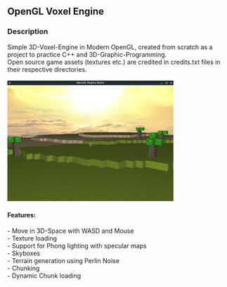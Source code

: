 <h2>OpenGL Voxel Engine</h2>
<h3>Description</h3>
Simple 3D-Voxel-Engine in Modern OpenGL, created from scratch as a project to practice C++ and 3D-Graphic-Programming. <br />
Open source game assets (textures etc.) are credited in credits.txt files in their respective directories.
<br />
<br />

<img alt='screenshot' src='doc/screenshot.png' width='75%'>

<h4>Features:</h4>
- Move in 3D-Space with WASD and Mouse <br />
- Texture loading <br />
- Support for Phong lighting with specular maps <br />
- Skyboxes <br />
- Terrain generation using Perlin Noise <br />
- Chunking <br />
- Dynamic Chunk loading <br />

